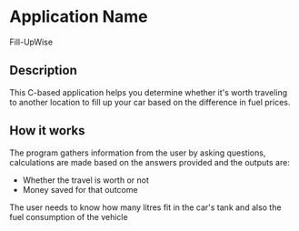 # Application Name

Fill-UpWise

## Description

This C-based application helps you determine whether it's worth traveling to another location to fill up your car based on the difference in fuel prices.

## How it works

The program gathers information from the user by asking questions, calculations are made based on the answers provided and the outputs are:

+ Whether the travel is worth or not
+ Money saved for that outcome

The user needs to know how many litres fit in the car's tank and also the fuel consumption of the vehicle
